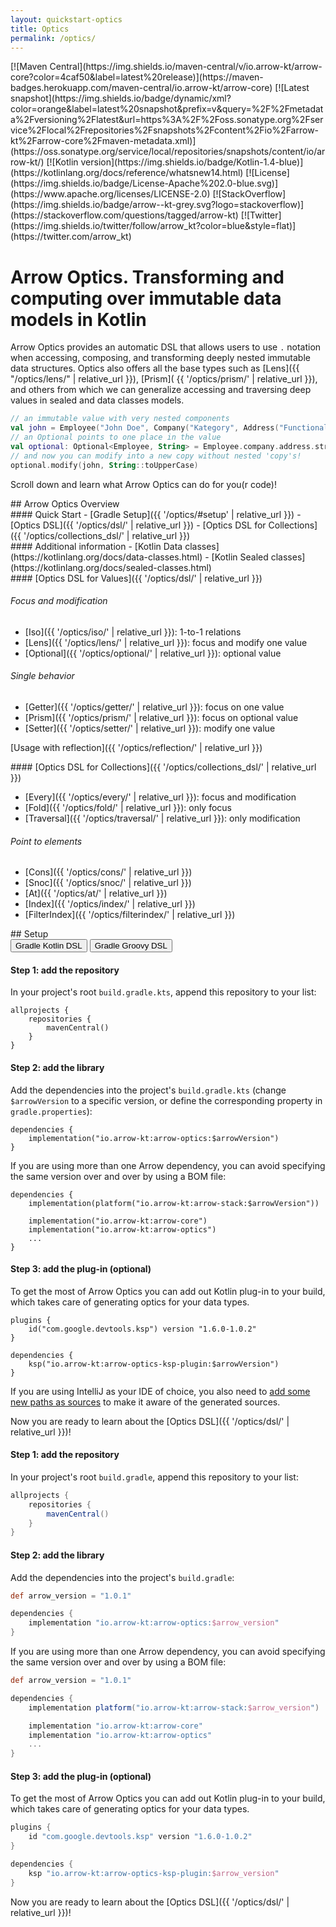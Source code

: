 ```yaml
---
layout: quickstart-optics
title: Optics
permalink: /optics/
---
```


<div class="quick-snap" markdown="1">
[![Maven Central](https://img.shields.io/maven-central/v/io.arrow-kt/arrow-core?color=4caf50&label=latest%20release)](https://maven-badges.herokuapp.com/maven-central/io.arrow-kt/arrow-core)
[![Latest snapshot](https://img.shields.io/badge/dynamic/xml?color=orange&label=latest%20snapshot&prefix=v&query=%2F%2Fmetadata%2Fversioning%2Flatest&url=https%3A%2F%2Foss.sonatype.org%2Fservice%2Flocal%2Frepositories%2Fsnapshots%2Fcontent%2Fio%2Farrow-kt%2Farrow-core%2Fmaven-metadata.xml)](https://oss.sonatype.org/service/local/repositories/snapshots/content/io/arrow-kt/)
[![Kotlin version](https://img.shields.io/badge/Kotlin-1.4-blue)](https://kotlinlang.org/docs/reference/whatsnew14.html)
[![License](https://img.shields.io/badge/License-Apache%202.0-blue.svg)](https://www.apache.org/licenses/LICENSE-2.0)
[![StackOverflow](https://img.shields.io/badge/arrow--kt-grey.svg?logo=stackoverflow)](https://stackoverflow.com/questions/tagged/arrow-kt)
[![Twitter](https://img.shields.io/twitter/follow/arrow_kt?color=blue&style=flat)](https://twitter.com/arrow_kt)
</div>

<div class="quickstart-doc" markdown="1">
<div class="quickstart-intro" markdown="1">

# Arrow Optics. Transforming and computing over immutable data models in Kotlin

Arrow Optics provides an automatic DSL that allows users to use `.` notation when accessing,
composing, and transforming deeply nested immutable data structures.
Optics also offers all the base types such as [Lens]({{ "/optics/lens/" | relative_url }}), [Prism](
{{ '/optics/prism/' | relative_url }}), and others from which we can generalize accessing and
traversing deep values in sealed and data classes models.

```kotlin
// an immutable value with very nested components
val john = Employee("John Doe", Company("Kategory", Address("Functional city", Street(42, "lambda street"))))
// an Optional points to one place in the value
val optional: Optional<Employee, String> = Employee.company.address.street.name
// and now you can modify into a new copy without nested 'copy's!
optional.modify(john, String::toUpperCase)
```

Scroll down and learn what Arrow Optics can do for you(r code)!
</div>

<div class="quickstart-intro" markdown="1">
## Arrow Optics Overview

<div class="quickstart-coroutines-list" markdown="1">

<div class="quickstart-coroutines-item" markdown="1">
#### Quick Start
  - [Gradle Setup]({{ '/optics/#setup' | relative_url }})
  - [Optics DSL]({{ '/optics/dsl/' | relative_url }})
  - [Optics DSL for Collections]({{ '/optics/collections_dsl/' | relative_url }})
</div>

<div class="quickstart-coroutines-item" markdown="1">
#### Additional information
- [Kotlin Data classes](https://kotlinlang.org/docs/data-classes.html)
- [Kotlin Sealed classes](https://kotlinlang.org/docs/sealed-classes.html)
</div>

<div class="quickstart-coroutines-item" markdown="1">
#### [Optics DSL for Values]({{ '/optics/dsl/' | relative_url }})

###### Focus and modification

  - [Iso]({{ '/optics/iso/' | relative_url }}): 1-to-1 relations
  - [Lens]({{ '/optics/lens/' | relative_url }}): focus and modify one value
  - [Optional]({{ '/optics/optional/' | relative_url }}): optional value

###### Single behavior

  - [Getter]({{ '/optics/getter/' | relative_url }}): focus on one value
  - [Prism]({{ '/optics/prism/' | relative_url }}): focus on optional value
  - [Setter]({{ '/optics/setter/' | relative_url }}): modify one value

[Usage with reflection]({{ '/optics/reflection/' | relative_url }})
  
</div>

<div class="quickstart-coroutines-item" markdown="1">
#### [Optics DSL for Collections]({{ '/optics/collections_dsl/' | relative_url }})

- [Every]({{ '/optics/every/' | relative_url }}): focus and modification
- [Fold]({{ '/optics/fold/' | relative_url }}): only focus
- [Traversal]({{ '/optics/traversal/' | relative_url }}): only modification

###### Point to elements

- [Cons]({{ '/optics/cons/' | relative_url }})
- [Snoc]({{ '/optics/snoc/' | relative_url }})
- [At]({{ '/optics/at/' | relative_url }})
- [Index]({{ '/optics/index/' | relative_url }})
- [FilterIndex]({{ '/optics/filterindex/' | relative_url }})
</div>
</div>
</div>


<!--- Setup
--------------------------------------------------------------------------------
--------------------------------------------------------------------------------
-->

<div id="setup" class="setup" markdown="1">
## Setup

<div class="setup-graddle-maven" markdown="1">
<!-- Tab links -->
<div class="tab" markdown="1">
  <button class="tablinks" onclick="openSetup(event, 'Gradle-kotlin')" id="defaultOpen" markdown="1">Gradle Kotlin DSL</button>
  <button class="tablinks" onclick="openSetup(event, 'Gradle-Groovy')" markdown="1">Gradle Groovy DSL</button>
</div>

<!-- Tab content -->
<div id="Gradle-kotlin" class="tabcontent" markdown="1">

#### Step 1: add the repository

In your project's root `build.gradle.kts`, append this repository to your list:

```
allprojects {
    repositories {
        mavenCentral()
    }
}
```

#### Step 2: add the library

Add the dependencies into the project's `build.gradle.kts` (change `$arrowVersion` to a specific version, or define the corresponding property in `gradle.properties`):

```
dependencies {
    implementation("io.arrow-kt:arrow-optics:$arrowVersion")
}
```

If you are using more than one Arrow dependency, you can avoid specifying the same version over and over by using a BOM file:

```
dependencies {
    implementation(platform("io.arrow-kt:arrow-stack:$arrowVersion"))

    implementation("io.arrow-kt:arrow-core")
    implementation("io.arrow-kt:arrow-optics")
    ...
}
```

#### Step 3: add the plug-in (optional)

To get the most of Arrow Optics you can add out Kotlin plug-in to your build, which takes care of generating optics for your data types.

```
plugins {
    id("com.google.devtools.ksp") version "1.6.0-1.0.2"
}

dependencies {
    ksp("io.arrow-kt:arrow-optics-ksp-plugin:$arrowVersion")
}
```

If you are using IntelliJ as your IDE of choice, you also need to [add some new paths as sources](https://kotlinlang.org/docs/ksp-quickstart.html#make-ide-aware-of-generated-code) to make it aware of the generated sources.

Now you are ready to learn about the [Optics DSL]({{ '/optics/dsl/' | relative_url }})!

</div>

<div id="Gradle-Groovy" class="tabcontent" markdown="1">

#### Step 1: add the repository

In your project's root `build.gradle`, append this repository to your list:

```groovy
allprojects {
    repositories {
        mavenCentral()
    }
}
```

#### Step 2: add the library

Add the dependencies into the project's `build.gradle`:

```groovy
def arrow_version = "1.0.1"

dependencies {
    implementation "io.arrow-kt:arrow-optics:$arrow_version"
}
```

If you are using more than one Arrow dependency, you can avoid specifying the same version over and over by using a BOM file:

```groovy
def arrow_version = "1.0.1"

dependencies {
    implementation platform("io.arrow-kt:arrow-stack:$arrow_version")

    implementation "io.arrow-kt:arrow-core"
    implementation "io.arrow-kt:arrow-optics"
    ...
}
```

#### Step 3: add the plug-in (optional)

To get the most of Arrow Optics you can add out Kotlin plug-in to your build, which takes care of generating optics for your data types.

```groovy
plugins {
    id "com.google.devtools.ksp" version "1.6.0-1.0.2"
}

dependencies {
    ksp "io.arrow-kt:arrow-optics-ksp-plugin:$arrow_version"
}
```

Now you are ready to learn about the [Optics DSL]({{ '/optics/dsl/' | relative_url }})!

</div>


</div>

</div>


</div>
